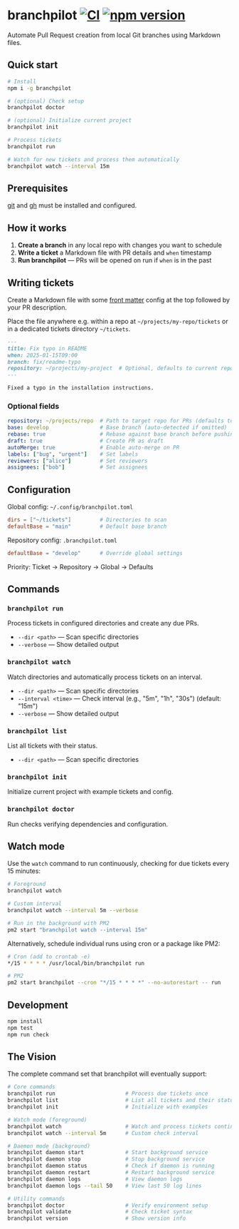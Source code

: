 # branchpilot [![CI](https://github.com/AlecRust/branchpilot/actions/workflows/ci.yml/badge.svg)](https://github.com/AlecRust/branchpilot/actions/workflows/ci.yml) [![npm version](https://img.shields.io/npm/v/branchpilot.svg)](https://www.npmjs.com/package/branchpilot)

Automate Pull Request creation from local Git branches using Markdown files.

## Quick start

```bash
# Install
npm i -g branchpilot

# (optional) Check setup
branchpilot doctor

# (optional) Initialize current project
branchpilot init

# Process tickets
branchpilot run

# Watch for new tickets and process them automatically
branchpilot watch --interval 15m
```

## Prerequisites

[git](https://git-scm.com/) and [gh](https://cli.github.com/) must be installed and configured.

## How it works

1. **Create a branch** in any local repo with changes you want to schedule
2. **Write a ticket** a Markdown file with PR details and `when` timestamp
3. **Run branchpilot** — PRs will be opened on run if `when` is in the past

## Writing tickets

Create a Markdown file with some [front matter](https://gohugo.io/content-management/front-matter/) config at the top followed by your PR description.

Place the file anywhere e.g. within a repo at `~/projects/my-repo/tickets` or in a dedicated tickets directory `~/tickets`.

```markdown
---
title: Fix typo in README
when: 2025-01-15T09:00
branch: fix/readme-typo
repository: ~/projects/my-project  # Optional, defaults to current repo
---

Fixed a typo in the installation instructions.
```

### Optional fields

```yaml
repository: ~/projects/repo  # Path to target repo for PRs (defaults to current repo)
base: develop                # Base branch (auto-detected if omitted)
rebase: true                 # Rebase against base branch before pushing
draft: true                  # Create PR as draft
autoMerge: true              # Enable auto-merge on PR
labels: ["bug", "urgent"]    # Set labels
reviewers: ["alice"]         # Set reviewers
assignees: ["bob"]           # Set assignees
```

## Configuration

Global config: `~/.config/branchpilot.toml`

```toml
dirs = ["~/tickets"]         # Directories to scan
defaultBase = "main"         # Default base branch
```

Repository config: `.branchpilot.toml`

```toml
defaultBase = "develop"      # Override global settings
```

Priority: Ticket → Repository → Global → Defaults

## Commands

### `branchpilot run`

Process tickets in configured directories and create any due PRs.

- `--dir <path>` — Scan specific directories
- `--verbose` — Show detailed output

### `branchpilot watch`

Watch directories and automatically process tickets on an interval.

- `--dir <path>` — Scan specific directories
- `--interval <time>` — Check interval (e.g., "5m", "1h", "30s") (default: "15m")
- `--verbose` — Show detailed output

### `branchpilot list`

List all tickets with their status.

- `--dir <path>` — Scan specific directories

### `branchpilot init`

Initialize current project with example tickets and config.

### `branchpilot doctor`

Run checks verifying dependencies and configuration.

## Watch mode

Use the `watch` command to run continuously, checking for due tickets every 15 minutes:

```bash
# Foreground
branchpilot watch

# Custom interval
branchpilot watch --interval 5m --verbose

# Run in the background with PM2
pm2 start "branchpilot watch --interval 15m"
```

Alternatively, schedule individual runs using cron or a package like PM2:

```bash
# Cron (add to crontab -e)
*/15 * * * * /usr/local/bin/branchpilot run

# PM2
pm2 start branchpilot --cron "*/15 * * * *" --no-autorestart -- run
```

## Development

```bash
npm install
npm test
npm run check
```

## The Vision

The complete command set that branchpilot will eventually support:

```bash
# Core commands
branchpilot run                      # Process due tickets once
branchpilot list                     # List all tickets and their status
branchpilot init                     # Initialize with examples

# Watch mode (foreground)
branchpilot watch                    # Watch and process tickets continuously (default every 15 minutes)
branchpilot watch --interval 5m      # Custom check interval

# Daemon mode (background)
branchpilot daemon start             # Start background service
branchpilot daemon stop              # Stop background service
branchpilot daemon status            # Check if daemon is running
branchpilot daemon restart           # Restart background service
branchpilot daemon logs              # View daemon logs
branchpilot daemon logs --tail 50    # View last 50 log lines

# Utility commands
branchpilot doctor                   # Verify environment setup
branchpilot validate                 # Check ticket syntax
branchpilot version                  # Show version info
```
